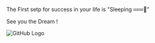 The First setp for success in your life is "Sleeping 💤💤🛌"

See you the Dream !

![GitHub Logo](https://user-images.githubusercontent.com/61822567/78558490-a5992400-7838-11ea-9239-dbd46e69535c.png)

